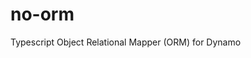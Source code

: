 # no-orm

Typescript Object Relational Mapper (ORM) for Dynamo

<!-- TODO check if I need all type libraries -->

<!-- TODO ADD SO MANY DOCS -->

<!-- TODO Add some github actions (EX: Unit tests) when I make the repo public because then minutes are free -->

<!-- TODO add codeowners file when I make it public, or at least permissiosn that only I can merge to main -->
